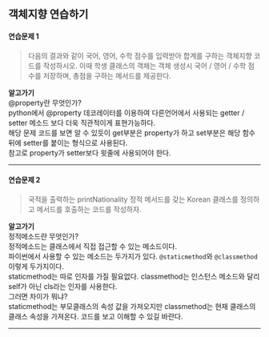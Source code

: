 ## 객체지향 연습하기

#### 연습문제 1
> 다음의 결과와 같이 국어, 영어, 수학 점수를 입력받아 합계를 구하는 객체지향 코드를 작성하시오.
> 이때 학생 클래스의 객체는 객체 생성시 국어 / 영어 / 수학 점수를 저장하며, 총점을 구하는 메서드를 제공한다.

**알고가기** <br>
@property란 무엇인가? <br>
python에서 @property 데코레이터를 이용하여 다른언어에서 사용되는 getter / setter 메소드 보다 더욱 직관적이게 표현가능하다. <br>
해당 문제 코드를 보면 알 수 있듯이 get부분은 property가 하고 set부분은 해당 함수뒤에 setter를 붙이는 형식으로 사용된다. <br>
참고로 property가 setter보다 윗줄에 사용되어야 한다.<br>
*****

#### 연습문제 2
> 국적을 출력하는 printNationality 정적 메서드를 갖는 Korean 클래스를 정의하고 메서드를 호출하는 코드를 작성하자.

**알고가기** <br>
정적메소드란 무엇인가? <br>
정적메소드는 클래스에서 직접 접근할 수 있는 메소드이다. <br>
파이썬에서 사용할 수 있는 메소드는 두가지가 있다. `@staticmethod`와 `@classmethod` 이렇게 두가지이다. <br>
staticmethod는 따로 인자를 가질 필요없다. classmethod는 인스턴스 메소드와 달리 self가 아닌 cls라는 인자를 사용한다. <br>
그러면 차이가 뭐냐?  <br>
staticmethod는 부모클래스의 속성 값을 가져오지만 classmethod는 현재 클래스의 클래스 속성을 가져온다. 코드를 보고 이해할 수 있길 바란다.
*****

